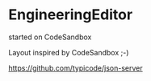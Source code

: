 # EngineeringEditor

started on CodeSandbox

Layout inspired by CodeSandbox ;-)

https://github.com/typicode/json-server
